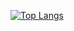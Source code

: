 [![Top Langs](https://github-readme-stats.vercel.app/api/top-langs/?username=irenesfz&layout=donut-vertical&theme=tokyonight)](https://github.com/irenesfz/github-readme-stats)
